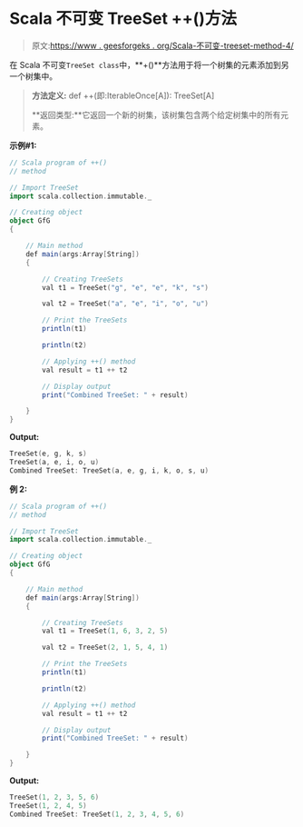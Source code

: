 # Scala 不可变 TreeSet ++()方法

> 原文:[https://www . geesforgeks . org/Scala-不可变-treeset-method-4/](https://www.geeksforgeeks.org/scala-immutable-treeset-method-4/)

在 Scala 不可变`TreeSet class`中，**+()**方法用于将一个树集的元素添加到另一个树集中。

> **方法定义:** def ++(即:IterableOnce[A]): TreeSet[A]
> 
> **返回类型:**它返回一个新的树集，该树集包含两个给定树集中的所有元素。

**示例#1:**

```scala
// Scala program of ++() 
// method 

// Import TreeSet
import scala.collection.immutable._

// Creating object 
object GfG 
{ 

    // Main method 
    def main(args:Array[String]) 
    { 

        // Creating TreeSets
        val t1 = TreeSet("g", "e", "e", "k", "s") 

        val t2 = TreeSet("a", "e", "i", "o", "u")

        // Print the TreeSets
        println(t1) 

        println(t2)

        // Applying ++() method  
        val result = t1 ++ t2

        // Display output 
        print("Combined TreeSet: " + result) 

    } 
} 
```

**Output:**

```scala
TreeSet(e, g, k, s)
TreeSet(a, e, i, o, u)
Combined TreeSet: TreeSet(a, e, g, i, k, o, s, u)

```

**例 2:**

```scala
// Scala program of ++() 
// method 

// Import TreeSet
import scala.collection.immutable._

// Creating object 
object GfG 
{ 

    // Main method 
    def main(args:Array[String]) 
    { 

        // Creating TreeSets
        val t1 = TreeSet(1, 6, 3, 2, 5) 

        val t2 = TreeSet(2, 1, 5, 4, 1)

        // Print the TreeSets
        println(t1) 

        println(t2)

        // Applying ++() method  
        val result = t1 ++ t2

        // Display output 
        print("Combined TreeSet: " + result) 

    } 
} 
```

**Output:**

```scala
TreeSet(1, 2, 3, 5, 6)
TreeSet(1, 2, 4, 5)
Combined TreeSet: TreeSet(1, 2, 3, 4, 5, 6)

```